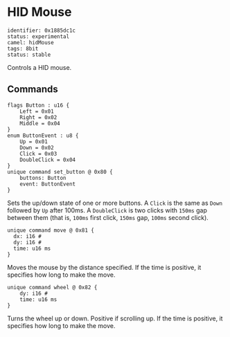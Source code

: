 # HID Mouse

    identifier: 0x1885dc1c
    status: experimental
    camel: hidMouse
    tags: 8bit
    status: stable

Controls a HID mouse.

## Commands

    flags Button : u16 {
        Left = 0x01
        Right = 0x02
        Middle = 0x04
    }
    enum ButtonEvent : u8 {
        Up = 0x01
        Down = 0x02
        Click = 0x03
        DoubleClick = 0x04
    }
    unique command set_button @ 0x80 {
        buttons: Button
        event: ButtonEvent
    }

Sets the up/down state of one or more buttons.
A `Click` is the same as `Down` followed by `Up` after 100ms.
A `DoubleClick` is two clicks with `150ms` gap between them (that is, `100ms` first click, `150ms` gap, `100ms` second click).

    unique command move @ 0x81 {
      dx: i16 #
      dy: i16 #
      time: u16 ms
    }

Moves the mouse by the distance specified.
If the time is positive, it specifies how long to make the move.

    unique command wheel @ 0x82 {
        dy: i16 #
        time: u16 ms
    }

Turns the wheel up or down. Positive if scrolling up.
If the time is positive, it specifies how long to make the move.
